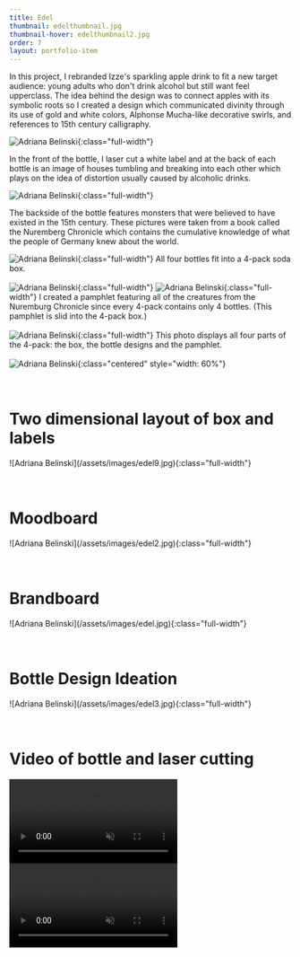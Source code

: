 ```yaml
---
title: Edel
thumbnail: edelthumbnail.jpg
thumbnail-hover: edelthumbnail2.jpg
order: 7
layout: portfolio-item
---
```


In this project, I rebranded Izze's sparkling apple drink to fit a new target audience: young adults who don't drink alcohol but still want feel upperclass. The idea behind the design was to connect apples with its symbolic roots so I created a design which communicated divinity through its use of gold and white colors, Alphonse Mucha-like decorative swirls, and references to 15th century calligraphy.

![Adriana Belinski](/assets/images/edel4.jpg){:class="full-width"}

In the front of the bottle, I laser cut a white label and at the back of each bottle is an image of houses tumbling and breaking into each other which plays on the idea of distortion usually caused by alcoholic drinks.

![Adriana Belinski](/assets/images/edel5.jpg){:class="full-width"}

The backside of the bottle features monsters that were believed to have existed in the 15th century. These pictures were taken from a book called the Nuremberg Chronicle which contains the cumulative knowledge of what the people of Germany knew about the world.

![Adriana Belinski](/assets/images/edel6.jpg){:class="full-width"}
All four bottles fit into a 4-pack soda box.
<br><br>
![Adriana Belinski](/assets/images/pamphlet1.jpg){:class="full-width"}
![Adriana Belinski](/assets/images/pamphlet2.jpg){:class="full-width"}
I created a pamphlet featuring all of the creatures from the Nuremburg Chronicle since every 4-pack contains only 4 bottles. (This pamphlet is slid into the 4-pack box.)
<br><br>
![Adriana Belinski](/assets/images/edelfull.jpg){:class="full-width"}
This photo displays all four parts of the 4-pack: the box, the bottle designs and the pamphlet.
<br><br>
![Adriana Belinski](/assets/images/edel7.jpg){:class="centered" style="width: 60%"}
<br><br><br>
<h1>Two dimensional layout of box and labels</h1>
![Adriana Belinski](/assets/images/edel9.jpg){:class="full-width"}
<br><br><br>
<h1>Moodboard</h1>
![Adriana Belinski](/assets/images/edel2.jpg){:class="full-width"}
<br><br><br>
<h1>Brandboard</h1>
![Adriana Belinski](/assets/images/edel.jpg){:class="full-width"}
<br><br><br>
<h1>Bottle Design Ideation</h1>
![Adriana Belinski](/assets/images/edel3.jpg){:class="full-width"}
<br><br><br>

<h1>Video of bottle and laser cutting</h1>
<div class="video-container" id="spin-video">
  <video autoplay loop muted>
    <source src="/assets/videos/spin.mp4" type="video/mp4">
  </video>
  <script>
      document.getElementById('spin-video').play();
  </script>
</div>

<div class="video-container" id="laser-video">
  <video autoplay loop muted>
    <source src="/assets/videos/laser-cut.mp4" type="video/mp4">
  </video>
  <script>
      document.getElementById('laser-video').play();
  </script>
</div>
